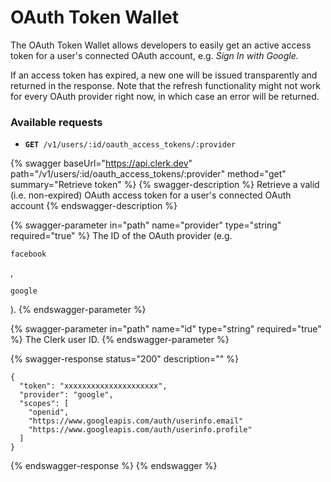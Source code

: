 # OAuth Token Wallet

The OAuth Token Wallet allows developers to easily get an active access token for a user's connected OAuth account, e.g. _Sign In with Google._

If an access token has expired, a new one will be issued transparently and returned in the response. Note that the refresh functionality might not work for every OAuth provider right now, in which case an error will be returned.

### Available requests

* **`GET`**` /v1/users/:id/oauth_access_tokens/:provider`

{% swagger baseUrl="https://api.clerk.dev" path="/v1/users/:id/oauth_access_tokens/:provider" method="get" summary="Retrieve token" %}
{% swagger-description %}
Retrieve a valid (i.e. non-expired) OAuth access token for a user's connected OAuth account
{% endswagger-description %}

{% swagger-parameter in="path" name="provider" type="string" required="true" %}
The ID of the OAuth provider (e.g. 

`facebook`

,

`google`

).
{% endswagger-parameter %}

{% swagger-parameter in="path" name="id" type="string" required="true" %}
The Clerk user ID.
{% endswagger-parameter %}

{% swagger-response status="200" description="" %}
```
{
  "token": "xxxxxxxxxxxxxxxxxxxxx",
  "provider": "google",
  "scopes": [
    "openid",
    "https://www.googleapis.com/auth/userinfo.email"
    "https://www.googleapis.com/auth/userinfo.profile"
  ]
}
```
{% endswagger-response %}
{% endswagger %}



